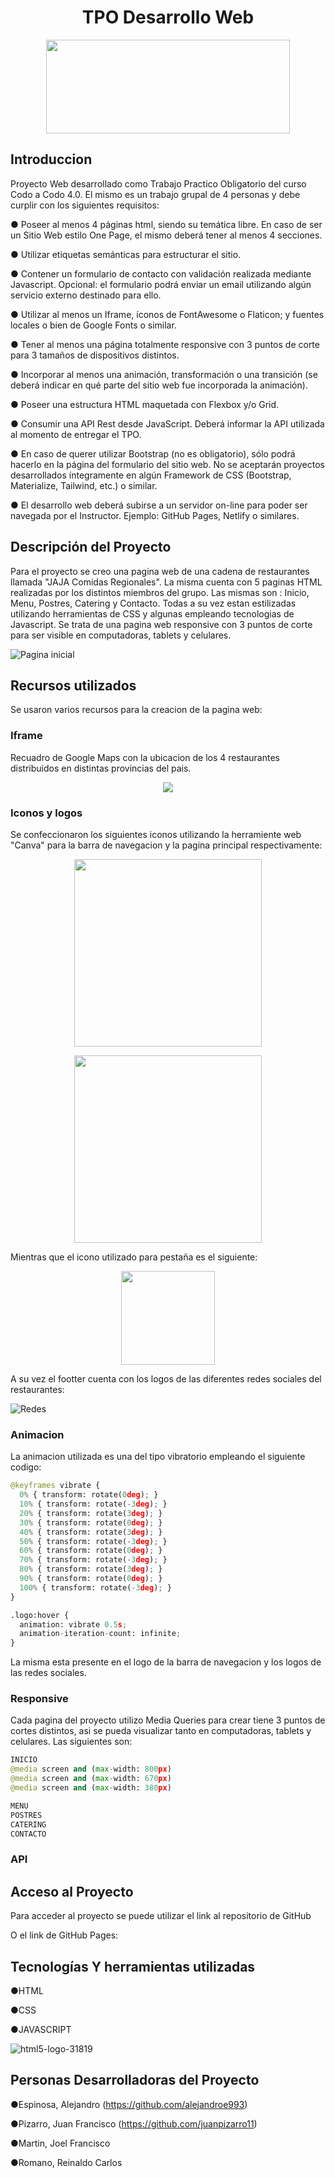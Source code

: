 <h1 align="center"> TPO Desarrollo Web </h1>


<p align="center"> <img src ="https://github.com/alejandroe993/TPO_HTML-CSS_Javascript/assets/95320686/be080835-75f2-4b42-88a1-6849e310e87a" width="390" height="150"> </p>


## Introduccion
Proyecto Web desarrollado como Trabajo Practico Obligatorio del curso Codo a Codo 4.0. El mismo es un trabajo grupal de 4 personas y debe curplir con los siguientes requisitos:

● Poseer al menos 4 páginas html, siendo su temática libre. En caso de ser un Sitio
Web estilo One Page, el mismo deberá tener al menos 4 secciones.

● Utilizar etiquetas semánticas para estructurar el sitio.

● Contener un formulario de contacto con validación realizada mediante Javascript.
Opcional: el formulario podrá enviar un email utilizando algún servicio externo
destinado para ello.

● Utilizar al menos un Iframe, íconos de FontAwesome o Flaticon; y fuentes locales o
bien de Google Fonts o similar.

● Tener al menos una página totalmente responsive con 3 puntos de corte para 3
tamaños de dispositivos distintos.

● Incorporar al menos una animación, transformación o una transición (se deberá
indicar en qué parte del sitio web fue incorporada la animación).

● Poseer una estructura HTML maquetada con Flexbox y/o Grid.

● Consumir una API Rest desde JavaScript. Deberá informar la API utilizada al
momento de entregar el TPO.

● En caso de querer utilizar Bootstrap (no es obligatorio), sólo podrá hacerlo en la
página del formulario del sitio web. No se aceptarán proyectos desarrollados
íntegramente en algún Framework de CSS (Bootstrap, Materialize, Tailwind, etc.) o
similar.

● El desarrollo web deberá subirse a un servidor on-line para poder ser navegada por
el Instructor. Ejemplo: GitHub Pages, Netlify o similares.

## Descripción del Proyecto
Para el proyecto se creo una pagina web de una cadena de restaurantes llamada "JAJA Comidas Regionales". La misma cuenta con 5 paginas HTML realizadas por los distintos miembros del grupo. Las mismas son : Inicio, Menu, Postres, Catering y Contacto. Todas a su vez estan estilizadas utilizando herramientas de CSS y algunas empleando tecnologias de Javascript. Se trata de una pagina web responsive con 3 puntos de corte para ser visible en computadoras, tablets y celulares. 

![Pagina inicial](https://github.com/alejandroe993/TPO_HTML-CSS_Javascript/assets/95320686/8ecb45a4-3d89-41c5-8b97-d5d6dca44588)




## Recursos utilizados
Se usaron varios recursos para la creacion de la pagina web:

### Iframe
Recuadro de Google Maps con la ubicacion de los 4 restaurantes distribuidos en distintas provincias del pais.

<p align="center"> <img src ="https://github.com/alejandroe993/TPO_HTML-CSS_Javascript/assets/95320686/a679ff46-879e-4484-b2fc-81739e4d30a6" > </p>


### Iconos y logos
Se confeccionaron los siguientes iconos utilizando la herramiente web "Canva" para la barra de navegacion y la pagina principal respectivamente:

<p align="center"> <img src ="https://github.com/alejandroe993/TPO_HTML-CSS_Javascript/assets/95320686/7d523048-3a0d-44c1-be03-186e5e990e90" width="300" height="300"> </p>

<p align="center"> <img src ="https://github.com/alejandroe993/TPO_HTML-CSS_Javascript/assets/95320686/82df3b9d-d130-4dda-b7cc-702073e150ae" width="300" height="300"> </p>


Mientras que el icono utilizado para pestaña es el siguiente:

<p align="center"> <img src ="https://github.com/alejandroe993/TPO_HTML-CSS_Javascript/assets/95320686/8e5d13fd-3dd1-4ae1-876f-3df766b65128" width="150" height="150"> </p>


A su vez el footter cuenta con los logos de las diferentes redes sociales del restaurantes:

![Redes](https://github.com/alejandroe993/TPO_HTML-CSS_Javascript/assets/95320686/7983368b-c531-4c83-b127-a5aeb3a8f635)


### Animacion
La animacion utilizada es una del tipo vibratorio empleando el siguiente codigo:

```python
@keyframes vibrate {
  0% { transform: rotate(0deg); }
  10% { transform: rotate(-3deg); }
  20% { transform: rotate(3deg); }
  30% { transform: rotate(0deg); }
  40% { transform: rotate(3deg); }
  50% { transform: rotate(-3deg); }
  60% { transform: rotate(0deg); }
  70% { transform: rotate(-3deg); }
  80% { transform: rotate(3deg); }
  90% { transform: rotate(0deg); }
  100% { transform: rotate(-3deg); }
}

.logo:hover {
  animation: vibrate 0.5s;
  animation-iteration-count: infinite;
}

```
La misma esta presente en el logo de la barra de navegacion y los logos de las redes sociales.


### Responsive
Cada pagina del proyecto utilizo Media Queries para crear tiene 3 puntos de cortes distintos, asi se pueda visualizar tanto en computadoras, tablets y celulares. Las siguientes son:

```python
INICIO
@media screen and (max-width: 800px)
@media screen and (max-width: 670px)
@media screen and (max-width: 380px)

MENU
POSTRES
CATERING
CONTACTO

```

### API


## Acceso al Proyecto
Para acceder al proyecto se puede utilizar el link al repositorio de GitHub

O el link de GitHub Pages:

## Tecnologías Y herramientas utilizadas
 ●HTML
 
 ●CSS
 
 ●JAVASCRIPT
 
 
![html5-logo-31819](https://github.com/alejandroe993/TPO_HTML-CSS_Javascript/assets/95320686/6de6981c-414e-4687-8e69-55a04e541570)


## Personas Desarrolladoras del Proyecto
●Espinosa, Alejandro (https://github.com/alejandroe993)

●Pizarro, Juan Francisco (https://github.com/juanpizarro11)

●Martin, Joel Francisco

●Romano, Reinaldo Carlos

